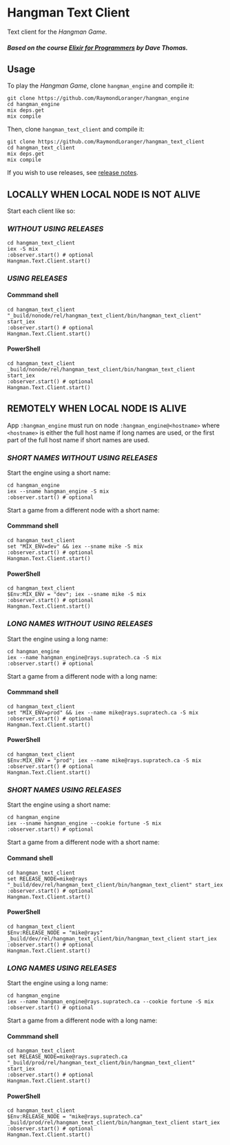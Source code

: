 # Hangman Text Client

Text client for the _Hangman Game_.

##### Based on the course [Elixir for Programmers](https://codestool.coding-gnome.com/courses/elixir-for-programmers) by Dave Thomas.

## Usage

To play the _Hangman Game_, clone `hangman_engine` and compile it:

```
git clone https://github.com/RaymondLoranger/hangman_engine
cd hangman_engine
mix deps.get
mix compile
```

Then, clone `hangman_text_client` and compile it:

```
git clone https://github.com/RaymondLoranger/hangman_text_client
cd hangman_text_client
mix deps.get
mix compile
```

If you wish to use releases, see [release notes](release%20notes.txt).

## LOCALLY WHEN LOCAL NODE IS NOT ALIVE

Start each client like so:

### *WITHOUT USING RELEASES*

```
cd hangman_text_client
iex -S mix
:observer.start() # optional
Hangman.Text.Client.start()
```

### *USING RELEASES*

#### Commmand shell

```
cd hangman_text_client
"_build/nonode/rel/hangman_text_client/bin/hangman_text_client" start_iex
:observer.start() # optional
Hangman.Text.Client.start()
```

#### PowerShell

```
cd hangman_text_client
_build/nonode/rel/hangman_text_client/bin/hangman_text_client start_iex
:observer.start() # optional
Hangman.Text.Client.start()
```

## REMOTELY WHEN LOCAL NODE IS ALIVE

App `:hangman_engine` must run on node `:hangman_engine@<hostname>` where
`<hostname>` is either the full host name if long names are used, or the first
part of the full host name if short names are used.

### *SHORT NAMES WITHOUT USING RELEASES*

Start the engine using a short name:

```
cd hangman_engine
iex --sname hangman_engine -S mix
:observer.start() # optional
```

Start a game from a different node with a short name:

#### Commmand shell

```
cd hangman_text_client
set "MIX_ENV=dev" && iex --sname mike -S mix
:observer.start() # optional
Hangman.Text.Client.start()
```

#### PowerShell

```
cd hangman_text_client
$Env:MIX_ENV = "dev"; iex --sname mike -S mix
:observer.start() # optional
Hangman.Text.Client.start()
```

### *LONG NAMES WITHOUT USING RELEASES*

Start the engine using a long name:

```
cd hangman_engine
iex --name hangman_engine@rays.supratech.ca -S mix
:observer.start() # optional
```

Start a game from a different node with a long name:

#### Commmand shell

```
cd hangman_text_client
set "MIX_ENV=prod" && iex --name mike@rays.supratech.ca -S mix
:observer.start() # optional
Hangman.Text.Client.start()
```

#### PowerShell

```
cd hangman_text_client
$Env:MIX_ENV = "prod"; iex --name mike@rays.supratech.ca -S mix
:observer.start() # optional
Hangman.Text.Client.start()
```

### *SHORT NAMES USING RELEASES*

Start the engine using a short name:

```
cd hangman_engine
iex --sname hangman_engine --cookie fortune -S mix
:observer.start() # optional
```

Start a game from a different node with a short name:

#### Command shell

```
cd hangman_text_client
set RELEASE_NODE=mike@rays
"_build/dev/rel/hangman_text_client/bin/hangman_text_client" start_iex
:observer.start() # optional
Hangman.Text.Client.start()
```

#### PowerShell

```
cd hangman_text_client
$Env:RELEASE_NODE = "mike@rays"
_build/dev/rel/hangman_text_client/bin/hangman_text_client start_iex
:observer.start() # optional
Hangman.Text.Client.start()
```

### *LONG NAMES USING RELEASES*

Start the engine using a long name:

```
cd hangman_engine
iex --name hangman_engine@rays.supratech.ca --cookie fortune -S mix
:observer.start() # optional
```

Start a game from a different node with a long name:

#### Commmand shell

```
cd hangman_text_client
set RELEASE_NODE=mike@rays.supratech.ca
"_build/prod/rel/hangman_text_client/bin/hangman_text_client" start_iex
:observer.start() # optional
Hangman.Text.Client.start()
```

#### PowerShell

```
cd hangman_text_client
$Env:RELEASE_NODE = "mike@rays.supratech.ca"
_build/prod/rel/hangman_text_client/bin/hangman_text_client start_iex
:observer.start() # optional
Hangman.Text.Client.start()
```

